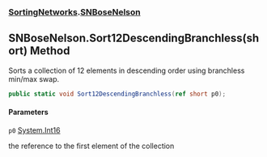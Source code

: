 ### [SortingNetworks](SortingNetworks.md 'SortingNetworks').[SNBoseNelson](SortingNetworks.SNBoseNelson.md 'SortingNetworks.SNBoseNelson')

## SNBoseNelson.Sort12DescendingBranchless(short) Method

Sorts a collection of 12 elements in descending order using branchless min/max swap.

```csharp
public static void Sort12DescendingBranchless(ref short p0);
```
#### Parameters

<a name='SortingNetworks.SNBoseNelson.Sort12DescendingBranchless(short).p0'></a>

`p0` [System.Int16](https://docs.microsoft.com/en-us/dotnet/api/System.Int16 'System.Int16')

the reference to the first element of the collection